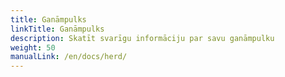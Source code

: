 ```yaml
---
title: Ganāmpulks
linkTitle: Ganāmpulks
description: Skatīt svarīgu informāciju par savu ganāmpulku
weight: 50
manualLink: /en/docs/herd/
---
```

<script>
  window.location.href = "/en/docs/herd/";
</script>

